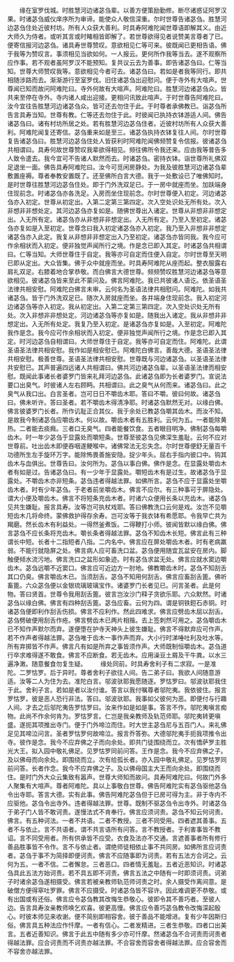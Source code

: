 <!-- { "loadSidebar": true } -->
　　缘在室罗伐城。时胜慧河边诸苾刍辈。以善方便策励勤修。断尽诸惑证阿罗汉果。时诸苾刍威仪庠序所为审谛。能使众人敬信深重。尔时世尊告诸苾刍。胜慧河边苾刍住处近彼村坊。所有人众获大善利。时具寿阿难陀闻世尊语即解其义。由近大师久为侍者。或听其言或时睹相皆即解了。若世尊欲得见者说赞美言尊者了已。便寄信报河边苾刍。诸具寿世尊赞叹。意欲相见仁等可来。彼既闻已更相告语。佛于我等为赞叹言。事须相见当欲如何。一人报云。更何所作我等当去。遂不观察所应作事。若不观者虽阿罗汉不能预知。复共议云去为善事。即告诸苾刍曰。仁等当知。世尊大师赞叹我等。意欲相见今者可去。诸苾刍曰。若如是者我等同行。即共相随涉路而去。渐渐游行至室罗伐。旧住诸苾刍出迎慰问。便于寺外有大喧声。世尊闻已知而故问阿难陀曰。寺外何故有大喧声。阿难陀曰。胜慧河边诸苾刍众。皆共来至停在寺外。寺内诸人咸出迎接。更相问讯致此喧声。于时世尊告阿难陀曰。汝今宜往告胜慧河边诸苾刍众。皆可还去勿住于此。于时尊者承佛教已。诣苾刍所告言具寿当知。世尊有教。仁等还去勿住于此。时彼闻已执持衣钵游适人间。佛告诸苾刍曰。诸有村坊所居之处。若有胜慧河边苾刍住者。近彼村坊所有人众获大善利。阿难陀闻复还寄信。苾刍重来如是至三。诸苾刍执持衣钵复往人间。尔时世尊复告诸苾刍曰。胜慧河边苾刍住处人皆获利时阿难陀闻佛频赞复令信报。彼诸苾刍共相谓曰。具寿何故世尊赞叹我辈欲得相见。频往佛所令我还来。应由我等普告多人致令遣去。我今宜可不告诸人默然而去。时诸苾刍。密持衣钵。诣世尊所礼佛双足退坐一面。佛告具寿阿难陀曰。汝今可觅闲房静处。为我及彼胜慧河边诸苾刍辈敷置座褥。尊者奉教安置既了。还至佛所白言大德。我于一处敷设已了唯佛知时。是时世尊往胜慧河边苾刍住处。即于门外洗双足已。于一房中就座而坐。加趺端身住现前念。时诸苾刍亦各洗足。入房而坐住现前念。尔时世尊便入初定。河边诸苾刍亦入初定。世尊从初定出。入第二定第三第四定。次入空处识处无所有处。次入非想非非想处定。其河边苾刍亦复如是。随佛世尊出入诸定。世尊从非想非非想定出。入无所有定。诸苾刍亦从非想非非想定出。入无所有定。乃至入至初定。诸苾刍亦复如是入至初定。世尊念曰我入初定诸苾刍亦入初定。我乃至入非想非非想定诸苾刍亦入此定。我复从非想非非想定出入乃至初定。诸苾刍亦皆同我。我今应可作余相状而入初定。便非独觉声闻所行之境。作是念已即入其定。时诸苾刍共相谓曰。仁等当知。大师世尊住于自定。我等亦可自定而住便入自定。尔时世尊至天明已即从定出。大众皆集。佛于众中就座而坐。时具寿阿难陀从座而起。整衣服露右肩礼双足。右膝着地合掌恭敬。而白佛言大德世尊。频频赞叹胜慧河边诸苾刍等意欲相见。彼诸苾刍皆来至此不蒙问及。佛言阿难陀。我已共彼诸人语讫。依圣语圣法律共相安慰。阿难陀白佛言未审。云何名为圣语法律共相慰问。阿难陀。如我共诸苾刍。皆于门外洗双足已。随次入房就座而坐。各并端身住现前念。我入初定河边诸苾刍等亦入初定。我从初定出。入第二定第三第四定。次入空处识处无所有处。次入非想非非想处定。河边诸苾刍等亦复如是。随我出入诸定。我从非想非非想定出。入无所有处定。我复乃至入初定。是诸苾刍亦复如是。入至初定。阿难陀我作是念。我今应可作余相状而入初定。便非独觉声闻所行之境。作是念已即入其定。时河边苾刍自相谓曰。大师世尊住于自定。我等亦可自定而住。阿难陀。此谓圣语圣法律共相安慰。我作如是相安慰已。阿难陀白佛言。善哉大德。圣语圣法律共相安慰。极善世尊。圣语圣法律共相安慰。世尊既与河边诸苾刍。以圣语圣法律共安慰已。其声普遍四远诸人共相谓曰。佛共河边诸苾刍辈。以圣语圣法律而相安慰。既闻此事诸长者婆罗门皆来礼拜河边苾刍。此诸苾刍即为长者婆罗门。宣说法要口出臭气。时彼诸人左右顾眄。共相谓曰。此之臭气从何而来。诸苾刍曰。此之臭气从我口出。白言圣者。岂可日日不嚼齿木耶。答曰不嚼。彼曰何故。诸苾刍曰。佛未听许。答曰圣者。若不嚼齿木得清净耶。时诸苾刍默然无对。以缘白佛。佛言彼婆罗门长者。所作讥耻正合其仪。我于余处已教苾刍嚼其齿木。而汝不知。是故我今制诸苾刍应嚼齿木。何以故。嚼齿木者有五胜利。云何为五。一者能除黄热。二者能去痰癊。三者口无臭气。四者能餐饮食。五者眼目明净。佛制苾刍每嚼齿木。时一年少苾刍于显露处而嚼短条。世尊至彼苾刍见佛深生羞耻。云何不应对世尊前。吐出齿木即便吞咽遂鲠喉中。诸佛常法无忘失念。尔时世尊便舒无量百千功德所生左手旋环万字。能除怖畏善施安隐。捉少年头。屈右手指内彼口中。钩其齿木与血俱出。世尊告曰。汝何所为。苾刍以事白佛。佛作是念。在显露处嚼齿木者有如是过。告诸苾刍曰。有一少年于显露处。嚼短齿木有是过生。故诸苾刍于显露处。不嚼齿木亦非短条。苾刍违者得越法罪。如佛所言。苾刍不应于显露处坐嚼齿木者。时有少年苾刍。于老者前坐嚼齿木。佛言不应尔。有三种事可于屏隐处。谓大小便及嚼齿木。佛言不将短条充齿木者。时诸六众便用长条以充齿木。诸苾刍见共生嫌耻。报言具寿。汝等岂可执杖戏耶。答曰佛教洗口云何是戏。汝岂不见嚼短齿木几将命终。蒙佛救护得存余寿。岂可汝等于我衣钵有希愿耶。令我早亡共为羯磨。然长齿木有利益处。一得然釜煮饭。二得鞭打小师。彼闻皆默以缘白佛。佛言苾刍不应长条将充齿木。嚼长条者得越法罪。苾刍不知齿木长短。佛言此有三种谓长中短。长者十二指短者八指。二内名中。佛言应在屏处嚼齿木者。时有老病羸弱。不能行就隐屏之处。佛言病人应可畜洗口盆。苾刍便用随宜瓦盆安在房内。脚触便倾水流污地。佛言洗口之盆形如象迹。时有苾刍求盆无处。佛言应就水窦边嚼齿木。苾刍远嚼不近窦口。佛言应可近边方一肘地。佛教嚼齿木时。苾刍不知刮舌其口仍臭。佛言嚼齿木已。当须刮舌。苾刍不知用何刮舌。佛言应畜刮舌篦。佛听畜篦。六众苾刍便以金银琉璃玻璃宝作。诸婆罗门长者见已。问言圣者。此是何物。答曰贤首。世尊令我用刮舌篦。彼言岂汝沙门释子贪欲乐耶。六众默然。时诸苾刍以缘白佛。佛言有四种刮舌篦。苾刍应畜。云何为四。谓是铜铁鋀石赤铜。时诸苾刍便即利作刮舌伤损。佛言不应利作。然此四难求。佛言应劈齿木屈以刮舌。苾刍劈破便用刮舌作疮。佛言劈齿木已两片相揩。去上签刺然可用之。苾刍嚼齿木已不知作声默尔而弃。遂便堕在护寺天神头上彼生嫌耻。佛言不得默弃应可作声。若不作声者得越法罪。苾刍唯于齿木一事作声而弃。大小行时涕唾吐利及吐水等。所有弃掷皆不作声。佛言凡有如是所弃之事皆须作声。大师既制恒嚼齿木。苾刍道行卒求难得遂不敢食。佛言不应断食。若无齿木。应用澡豆土屑及干牛粪。以水三遍净潄。随意餐食勿复生疑。
　　缘处同前。时具寿舍利子有二求寂。一是准陀。二罗怙罗。后于异时。尊者舍利子欲往人间。告二弟子曰。我欲人间随意游适。汝等二人为住为去。准陀白言。邬波驮耶我愿随逐。罗怙罗曰。邬波驮耶我住于此。舍利子言。若如是者以汝付谁。答言以我付嘱尊者邬陀夷。我依彼住。报言罗怙罗。彼是恶人恐行非法。答曰。邬波驮耶。我事如父彼何为恶。即便付与行趣人间。才去之后邬陀夷告罗怙罗曰。汝来作如是如是事。答言不作。邬陀夷嗔言痴物。此尚不作余何肯为。罗怙罗言。仁岂是我亲教师及轨范师耶。邬陀夷转更嗔盛。遂扼其项推出寺门。便于门外啼泣而住。时大世主苾刍尼与五百门人。来礼佛足见其啼泣问言。圣者罗怙罗何故啼泣。报言乔答弥。大德邬陀夷手扼我项推令出寺。彼作是念。我今不应弃佛之子而向余处。即共门徒围绕而立。次有憍萨罗主胜光大王。拟入园中敬礼佛足。见罗怙罗同前问答。王作是念。我今不应弃佛之子。及以佛母而向余处。即围绕而立。次有给孤长者。亦入园中敬礼佛足。见罗怙罗同前问答。长者作念。我今不应弃佛之子。及以佛母国主大王而向余处。即围绕而住。是时门外大众云集致有嚣声。世尊大师知而故问。具寿阿难陀曰。何故门外多人聚集有大喧声。尊者阿难陀。具以上事敬白世尊。佛告阿难陀实有苾刍驱他苾刍令出寺耶。答言大德。实有此事。佛告阿难陀苾刍但于已房可得为主。非于寺内不应驱他。苾刍令出寺外。违者得越法罪。世尊。既制不驱苾刍令出寺外。时诸苾刍于弟子门人皆不敢诃责。遂慢法式不肯奉行。佛言应须诃责。苾刍不知云何诃责。佛言。有五种诃法。一者不共语。二者不教授。三者不同受用。四者遮其善事。五者不与依止。言不共语者。谓不共言语所有问答。言不教授者。于利害事皆不教诏。言不同受用者。所有供承皆不应受。衣食及法亦不交通。言遮善事者所有修行善品胜事皆不令作。言不与依止者。谓绝师徒相依止事不共同房。如佛所言应诃责者。苾刍于事不为简择即便诃责。佛言不应随事即为诃责。若有五法方合诃之。云何为五。一者不信。二者懈怠。三者恶口。四者情无羞耻。五者近恶知识。时诸苾刍具此五法方始诃责。若不具五即不诃责。佛言五法之中随有一时即须诃责。诃弟子时诸余苾刍遂相摄受。佛言若被亲教师轨范师诃责之时。余人摄受作离间意。是破僧方便得窣吐罗罪。佛言不应摄受。时诸苾刍皆不容许。因此难调更不恭敬。或有出国或有还俗。佛言应令苾刍教其改悔生恭敬心。彼即令其不善巧者。至彼人边。告言具寿汝亲教师唤乞欢喜。彼更高慢。佛言应令善巧苾刍教令改悔深起殷心。时彼本师见来收谢。便不简别即相容舍。彼于善品不能增进。复有少年因斯归俗。佛言具五种法应作忏摩。一者有信心。二者发精进。三者生恭敬。四者口出美言。五者近善知识。佛言于此五中随有多少亦可忏摩。然诸苾刍不合诃责而诃责者得越法罪。应合诃责而不诃责亦越法罪。不合容舍而容舍者得越法罪。应合容舍而不容舍亦越法罪。

